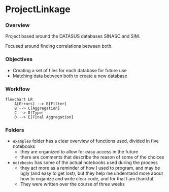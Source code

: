 # ProjectLinkage
### Overview
Project based around the DATASUS databases SINASC and SIM.

Focused around finding correlations between both.
### Objectives
- Creating a set of files for each database for future use
- Matching data between both to create a new database
### Workflow
```mermaid
flowchart LR
    A[Errors] --> B[Filter]
    B --> C[Aggregation]
    C --> D[Type]
    D --> E[Final Aggregation]
```
### Folders
- ``examples`` folder has a clear overview of functions used, divided in five notebooks
    - they are organized to allow for easy access in the future
    - there are comments that describe the reason of some of the choices
- ``notebooks`` has some of the actual notebooks used during the process
    - they act more as a reminder of how I used to program, and may be ugly (and easy to get lost), but they help me understand more about how to organize and write clear code, and for that I am thankful.
    - They were written over the course of three weeks